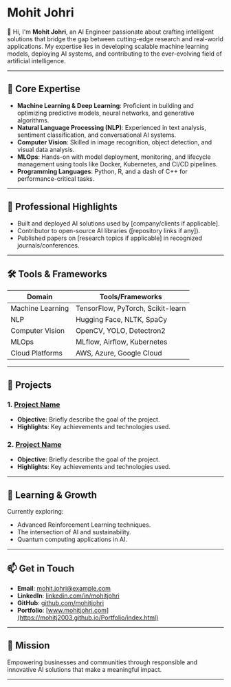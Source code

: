 # Mohit Johri

👋 Hi, I'm **Mohit Johri**, an AI Engineer passionate about crafting intelligent solutions that bridge the gap between cutting-edge research and real-world applications. My expertise lies in developing scalable machine learning models, deploying AI systems, and contributing to the ever-evolving field of artificial intelligence.

---

## 🌟 Core Expertise
- **Machine Learning & Deep Learning**: Proficient in building and optimizing predictive models, neural networks, and generative algorithms.
- **Natural Language Processing (NLP)**: Experienced in text analysis, sentiment classification, and conversational AI systems.
- **Computer Vision**: Skilled in image recognition, object detection, and visual data analysis.
- **MLOps**: Hands-on with model deployment, monitoring, and lifecycle management using tools like Docker, Kubernetes, and CI/CD pipelines.
- **Programming Languages**: Python, R, and a dash of C++ for performance-critical tasks.

---

## 🚀 Professional Highlights
- Built and deployed AI solutions used by [company/clients if applicable].
- Contributor to open-source AI libraries ([repository links if any]).
- Published papers on [research topics if applicable] in recognized journals/conferences.

---

## 🛠️ Tools & Frameworks
| **Domain**            | **Tools/Frameworks**                |
|-----------------------|------------------------------------|
| Machine Learning      | TensorFlow, PyTorch, Scikit-learn |
| NLP                  | Hugging Face, NLTK, SpaCy         |
| Computer Vision       | OpenCV, YOLO, Detectron2         |
| MLOps                | MLflow, Airflow, Kubernetes       |
| Cloud Platforms       | AWS, Azure, Google Cloud         |

---

## 📂 Projects
### 1. **[Project Name](#)**
- **Objective**: Briefly describe the goal of the project.
- **Highlights**: Key achievements and technologies used.

### 2. **[Project Name](#)**
- **Objective**: Briefly describe the goal of the project.
- **Highlights**: Key achievements and technologies used.

---

## 🌱 Learning & Growth
Currently exploring:
- Advanced Reinforcement Learning techniques.
- The intersection of AI and sustainability.
- Quantum computing applications in AI.

---

## 📫 Get in Touch
- **Email**: [mohit.johri@example.com](mailto:johrimohit1702@gmail.com)
- **LinkedIn**: [linkedin.com/in/mohitjohri](https://www.linkedin.com/in/mohit-johri-321752253)
- **GitHub**: [github.com/mohitjohri](https://github.com/MohitJ2003/)
- **Portfolio**: [www.mohitjohri.com](https://mohitj2003.github.io/Portfolio/index.html)

---

## 🎯 Mission
Empowering businesses and communities through responsible and innovative AI solutions that make a meaningful impact.

---
